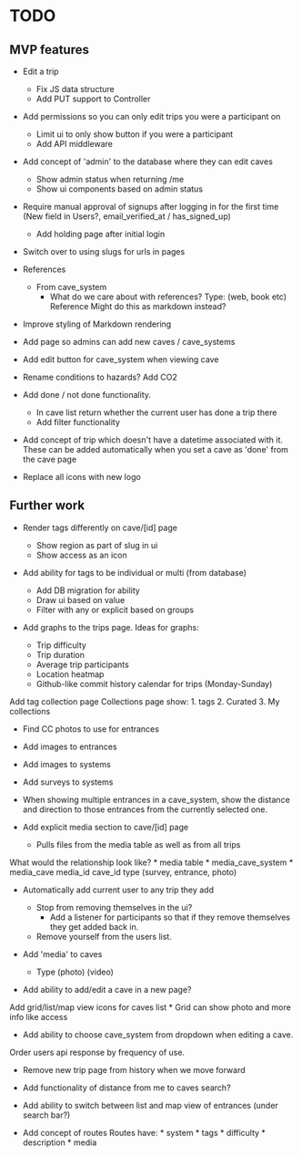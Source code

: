 # TODO

## MVP features
* Edit a trip
    * Fix JS data structure
    * Add PUT support to Controller
* Add permissions so you can only edit trips you were a participant on
    * Limit ui to only show button if you were a participant
    * Add API middleware
* Add concept of 'admin' to the database where they can edit caves
    * Show admin status when returning /me
    * Show ui components based on admin status
* Require manual approval of signups after logging in for the first time (New field in Users?, email_verified_at / has_signed_up)
    * Add holding page after initial login
* Switch over to using slugs for urls in pages
* References
    * From cave_system
        * What do we care about with references?
            Type: (web, book etc)
            Reference
            Might do this as markdown instead?
* Improve styling of Markdown rendering
* Add page so admins can add new caves / cave_systems
* Add edit button for cave_system when viewing cave
* Rename conditions to hazards? Add CO2
* Add done / not done functionality.
    * In cave list return whether the current user has done a trip there
    * Add filter functionality

* Add concept of trip which doesn't have a datetime associated with it. These can be added automatically when you set a cave as 'done' from the cave page

* Replace all icons with new logo


## Further work

* Render tags differently on cave/[id] page
    * Show region as part of slug in ui
    * Show access as an icon
* Add ability for tags to be individual or multi (from database)
    * Add DB migration for ability
    * Draw ui based on value
    * Filter with any or explicit based on groups

* Add graphs to the trips page. Ideas for graphs:
    * Trip difficulty
    * Trip duration
    * Average trip participants
    * Location heatmap
    * Github-like commit history calendar for trips (Monday-Sunday)

Add tag collection page
    Collections page show:
        1. tags
        2. Curated
        3. My collections

* Find CC photos to use for entrances
* Add images to entrances
* Add images to systems
* Add surveys to systems

* When showing multiple entrances in a cave_system, show the distance and direction to those entrances from the currently selected one.

* Add explicit media section to cave/[id] page
    * Pulls files from the media table as well as from all trips

What would the relationship look like?
    * media table
    * media_cave_system
    * media_cave
        media_id
        cave_id
        type (survey, entrance, photo)

* Automatically add current user to any trip they add
    * Stop from removing themselves in the ui?
        * Add a listener for participants so that if they remove themselves they get added back in.
    * Remove yourself from the users list.

* Add 'media' to caves
    * Type
        (photo)
        (video)
* Add ability to add/edit a cave in a new page?

Add grid/list/map view icons for caves list
    * Grid can show photo and more info like access

* Add ability to choose cave_system from dropdown when editing a cave.

Order users api response by frequency of use.

* Remove new trip page from history when we move forward

* Add functionality of distance from me to caves search?
* Add ability to switch between list and map view of entrances (under search bar?)

* Add concept of routes
    Routes have:
        * system
        * tags
        * difficulty
        * description
        * media
